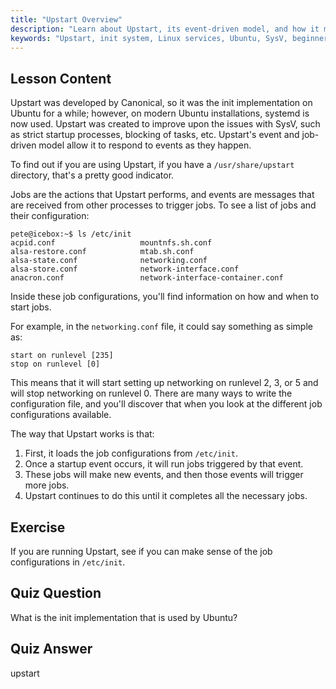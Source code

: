 ```yaml
---
title: "Upstart Overview"
description: "Learn about Upstart, its event-driven model, and how it manages services in Linux. Understand Upstart job configurations and its role as an init system."
keywords: "Upstart, init system, Linux services, Ubuntu, SysV, beginner tutorial, Linux guide"
---
```


## Lesson Content

Upstart was developed by Canonical, so it was the init implementation on Ubuntu for a while; however, on modern Ubuntu installations, systemd is now used. Upstart was created to improve upon the issues with SysV, such as strict startup processes, blocking of tasks, etc. Upstart's event and job-driven model allow it to respond to events as they happen.

To find out if you are using Upstart, if you have a `/usr/share/upstart` directory, that's a pretty good indicator.

Jobs are the actions that Upstart performs, and events are messages that are received from other processes to trigger jobs. To see a list of jobs and their configuration:

```plaintext
pete@icebox:~$ ls /etc/init
acpid.conf                   mountnfs.sh.conf
alsa-restore.conf            mtab.sh.conf
alsa-state.conf              networking.conf
alsa-store.conf              network-interface.conf
anacron.conf                 network-interface-container.conf
```

Inside these job configurations, you'll find information on how and when to start jobs.

For example, in the `networking.conf` file, it could say something as simple as:

```plaintext
start on runlevel [235]
stop on runlevel [0]
```

This means that it will start setting up networking on runlevel 2, 3, or 5 and will stop networking on runlevel 0. There are many ways to write the configuration file, and you'll discover that when you look at the different job configurations available.

The way that Upstart works is that:

1. First, it loads the job configurations from `/etc/init`.
2. Once a startup event occurs, it will run jobs triggered by that event.
3. These jobs will make new events, and then those events will trigger more jobs.
4. Upstart continues to do this until it completes all the necessary jobs.

## Exercise

If you are running Upstart, see if you can make sense of the job configurations in `/etc/init`.

## Quiz Question

What is the init implementation that is used by Ubuntu?

## Quiz Answer

upstart

